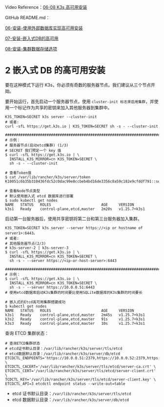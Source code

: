 Video Reference：[06-08 K3s 高可用安装](https://www.bilibili.com/video/BV1c3411Y7mM/?spm_id_from=333.788&vd_source=9560c118fae1db9638f05a6ba2527085)

GitHub README.md：

[06-安装-使用外部数据库实现高可用安装](https://github.com/kingsd041/k3s-tutorial/tree/main/06-安装-使用外部数据库实现高可用安装)

[07-安装-嵌入式DB的高可用](https://github.com/kingsd041/k3s-tutorial/tree/main/07-安装-嵌入式DB的高可用)

[08-安装-集群数据存储选项](https://github.com/kingsd041/k3s-tutorial/tree/main/08-安装-集群数据存储选项)

# 2 嵌入式 DB 的高可用安装

要在这种模式下运行 K3s，你必须有奇数的服务器节点。我们建议从三个节点开始。

要开始运行，首先启动一个服务器节点，使用 `cluster-init 标志来启用集群`，并使用一个标记作为共享的密钥来加入其他服务器到集群中。

```shell
K3S_TOKEN=SECRET k3s server --cluster-init
# 或者:
curl -sfL https://get.k3s.io | K3S_TOKEN=SECRET sh -s - --cluster-init

#################################################################################
# 示例：
# 服务器节点(启动etcd集群) (1/3)
# SECRET 我们预定一个 key 值
$ curl -sfL https://get.k3s.io | \
  INSTALL_K3S_MIRROR=cn K3S_TOKEN=SECRET \
  sh -s - --cluster-init

# 查看Token值
$ cat /var/lib/rancher/k3s/server/token
K10051c6b35b310436fdc52c0dac99e8ccbeb4bd16de3356c8a59c182e9cfddf791::server:SECRET

# 查看Node节点类型
# 默认使用嵌入式 etcd 数据库进行部署
$ sudo kubectl get nodes
NAME   STATUS   ROLES                       AGE     VERSION
k3s1   Ready    control-plane,etcd,master   2m20s   v1.25.7+k3s1
```

启动第一台服务器后，使用共享密钥将第二台和第三台服务器加入集群。

```shell
K3S_TOKEN=SECRET k3s server --server https://<ip or hostname of server1>:6443。
# 或者:
# 其他服务器节点(2/3)
# k3s-server-2 | k3s-server-3
$ curl -sfL https://get.k3s.io | \
  INSTALL_K3S_MIRROR=cn K3S_TOKEN=SECRET \
  sh -s - --server https://<ip-or-host-server>:6443

#################################################################################
# 示例：
$ curl -sfL https://get.k3s.io | \
  INSTALL_K3S_MIRROR=cn K3S_TOKEN=SECRET \
  sh -s - --server https://10.0.0.51:6443
# 使用etcd数据库启动K3s集群的时间要比使用SQLite数据库的K3s集群的时间要长

# 嵌入式的Etcd高可用集群搭建成功
$ kubectl get nodes
NAME   STATUS   ROLES                       AGE     VERSION
k3s1   Ready    control-plane,etcd,master   2m45s   v1.25.7+k3s1
k3s2   Ready    control-plane,etcd,master   91s     v1.25.7+k3s1
k3s3   Ready    control-plane,etcd,master   10s     v1.25.7+k3s1
```

查询 ETCD 集群状态：

```shell
# 查询ETCD集群状态
# etcd证书默认目录：/var/lib/rancher/k3s/server/tls/etcd
# etcd数据默认目录：/var/lib/rancher/k3s/server/db/etcd
ETCDCTL_ENDPOINTS='https://10.0.0.51:2379,https://10.0.0.52:2379,https://10.0.0.53:2379' \
ETCDCTL_CACERT='/var/lib/rancher/k3s/server/tls/etcd/server-ca.crt' \
ETCDCTL_CERT='/var/lib/rancher/k3s/server/tls/etcd/server-client.crt' \
TCDCTL_KEY='/var/lib/rancher/k3s/server/tls/etcd/server-client.key' \
ETCDCTL_API=3 etcdctl endpoint status --write-out=table
```

- etcd 证书默认目录：`/var/lib/rancher/k3s/server/tls/etcd` 
- etcd 数据默认目录：`/var/lib/rancher/k3s/server/db/etcd`
